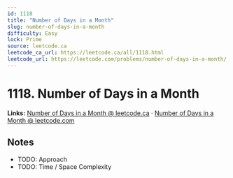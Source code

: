 ```yaml
--- 
id: 1118
title: "Number of Days in a Month"
slug: number-of-days-in-a-month
difficulty: Easy
lock: Prime
source: leetcode.ca
leetcode_ca_url: https://leetcode.ca/all/1118.html
leetcode_url: https://leetcode.com/problems/number-of-days-in-a-month/
---
```


# 1118. Number of Days in a Month

**Links:** [Number of Days in a Month @ leetcode.ca](https://leetcode.ca/all/1118.html) · [Number of Days in a Month @ leetcode.com](https://leetcode.com/problems/number-of-days-in-a-month/)

## Notes
- TODO: Approach
- TODO: Time / Space Complexity
